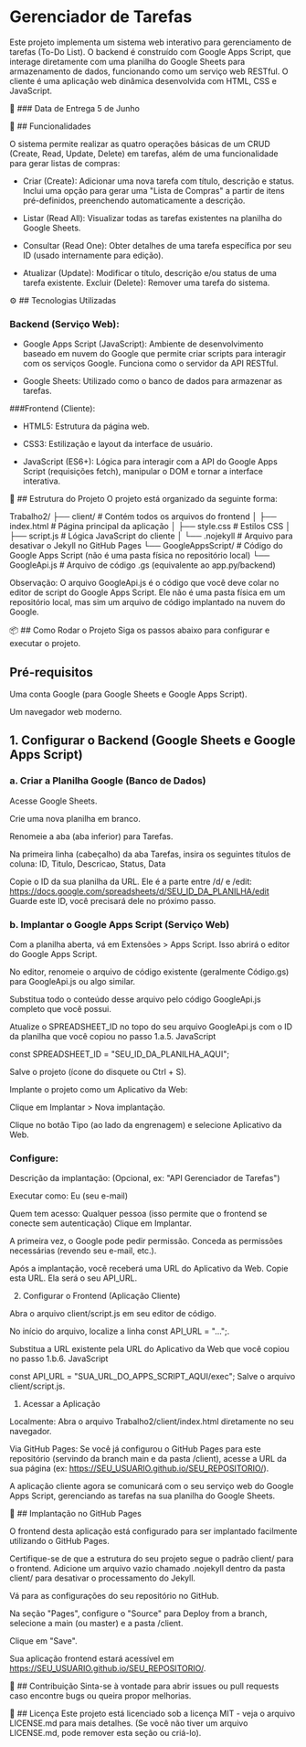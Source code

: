 # Gerenciador de Tarefas

Este projeto implementa um sistema web interativo para gerenciamento de tarefas (To-Do List). O backend é construído com Google Apps Script, que interage diretamente com uma planilha do Google Sheets para armazenamento de dados, funcionando como um serviço web RESTful. O cliente é uma aplicação web dinâmica desenvolvida com HTML, CSS e JavaScript.

📅 ### Data de Entrega
5 de Junho

🚀 ## Funcionalidades

O sistema permite realizar as quatro operações básicas de um CRUD (Create, Read, Update, Delete) em tarefas, além de uma funcionalidade para gerar listas de compras:

* Criar (Create): Adicionar uma nova tarefa com título, descrição e status. Inclui uma opção para gerar uma "Lista de Compras" a partir de itens pré-definidos, preenchendo automaticamente a descrição.

* Listar (Read All): Visualizar todas as tarefas existentes na planilha do Google Sheets.

* Consultar (Read One): Obter detalhes de uma tarefa específica por seu ID (usado internamente para edição).

* Atualizar (Update): Modificar o título, descrição e/ou status de uma tarefa existente.
Excluir (Delete): Remover uma tarefa do sistema.

⚙️ ## Tecnologias Utilizadas

### Backend (Serviço Web):

* Google Apps Script (JavaScript): Ambiente de desenvolvimento baseado em nuvem do Google que permite criar scripts para interagir com os serviços Google. Funciona como o servidor da API RESTful.

* Google Sheets: Utilizado como o banco de dados para armazenar as tarefas.

###Frontend (Cliente):

* HTML5: Estrutura da página web.

* CSS3: Estilização e layout da interface de usuário.

* JavaScript (ES6+): Lógica para interagir com a API do Google Apps Script (requisições fetch), manipular o DOM e tornar a interface interativa.

📁 ## Estrutura do Projeto
O projeto está organizado da seguinte forma:

Trabalho2/
├── client/                     # Contém todos os arquivos do frontend
│   ├── index.html              # Página principal da aplicação
│   ├── style.css               # Estilos CSS
│   ├── script.js               # Lógica JavaScript do cliente
│   └── .nojekyll               # Arquivo para desativar o Jekyll no GitHub Pages
└── GoogleAppsScript/           # Código do Google Apps Script (não é uma pasta física no repositório local)
    └── GoogleApi.js            # Arquivo de código .gs (equivalente ao app.py/backend)

Observação: O arquivo GoogleApi.js é o código que você deve colar no editor de script do Google Apps Script. Ele não é uma pasta física em um repositório local, mas sim um arquivo de código implantado na nuvem do Google.

📦 ## Como Rodar o Projeto
Siga os passos abaixo para configurar e executar o projeto.

## Pré-requisitos

Uma conta Google (para Google Sheets e Google Apps Script).

Um navegador web moderno.

## 1. Configurar o Backend (Google Sheets e Google Apps Script)
   
   
### a. Criar a Planilha Google (Banco de Dados)

Acesse Google Sheets.

Crie uma nova planilha em branco.

Renomeie a aba (aba inferior) para Tarefas.

Na primeira linha (cabeçalho) da aba Tarefas, insira os seguintes títulos de coluna: ID, Titulo, Descricao, Status, Data

Copie o ID da sua planilha da URL. Ele é a parte entre /d/ e /edit: https://docs.google.com/spreadsheets/d/SEU_ID_DA_PLANILHA/edit Guarde este ID, você precisará dele no próximo passo.

### b. Implantar o Google Apps Script (Serviço Web)
Com a planilha aberta, vá em Extensões > Apps Script. Isso abrirá o editor do Google Apps Script.

No editor, renomeie o arquivo de código existente (geralmente Código.gs) para GoogleApi.js ou algo similar.

Substitua todo o conteúdo desse arquivo pelo código GoogleApi.js completo que você possui.

Atualize o SPREADSHEET_ID no topo do seu arquivo GoogleApi.js com o ID da planilha que você copiou no passo 1.a.5.
JavaScript

const SPREADSHEET_ID = "SEU_ID_DA_PLANILHA_AQUI";

Salve o projeto (ícone do disquete ou Ctrl + S).

Implante o projeto como um Aplicativo da Web:

Clique em Implantar > Nova implantação.

Clique no botão Tipo (ao lado da engrenagem) e selecione Aplicativo da Web.

### Configure:

Descrição da implantação: (Opcional, ex: "API Gerenciador de Tarefas")

Executar como: Eu (seu e-mail)

Quem tem acesso: Qualquer pessoa (isso permite que o frontend se conecte sem autenticação)
Clique em Implantar.

A primeira vez, o Google pode pedir permissão. Conceda as permissões necessárias (revendo seu e-mail, etc.).

Após a implantação, você receberá uma URL do Aplicativo da Web. Copie esta URL. Ela será o seu API_URL.

2. Configurar o Frontend (Aplicação Cliente)
   
Abra o arquivo client/script.js em seu editor de código.

No início do arquivo, localize a linha const API_URL = "...";.

Substitua a URL existente pela URL do Aplicativo da Web que você copiou no passo 1.b.6.
JavaScript

const API_URL = "SUA_URL_DO_APPS_SCRIPT_AQUI/exec";
Salve o arquivo client/script.js.

1. Acessar a Aplicação

Localmente: Abra o arquivo Trabalho2/client/index.html diretamente no seu navegador.

Via GitHub Pages: Se você já configurou o GitHub Pages para este repositório (servindo da branch main e da pasta /client), acesse a URL da sua página (ex: https://SEU_USUARIO.github.io/SEU_REPOSITORIO/).

A aplicação cliente agora se comunicará com o seu serviço web do Google Apps Script, gerenciando as tarefas na sua planilha do Google Sheets.

🚀 ## Implantação no GitHub Pages


O frontend desta aplicação está configurado para ser implantado facilmente utilizando o GitHub Pages.

Certifique-se de que a estrutura do seu projeto segue o padrão client/ para o frontend.
Adicione um arquivo vazio chamado .nojekyll dentro da pasta client/ para desativar o processamento do Jekyll.

Vá para as configurações do seu repositório no GitHub.

Na seção "Pages", configure o "Source" para Deploy from a branch, selecione a main (ou master) e a pasta /client.

Clique em "Save".

Sua aplicação frontend estará acessível em https://SEU_USUARIO.github.io/SEU_REPOSITORIO/.

🤝 ## Contribuição
Sinta-se à vontade para abrir issues ou pull requests caso encontre bugs ou queira propor melhorias.

📄 ## Licença
Este projeto está licenciado sob a licença MIT - veja o arquivo LICENSE.md para mais detalhes. (Se você não tiver um arquivo LICENSE.md, pode remover esta seção ou criá-lo).